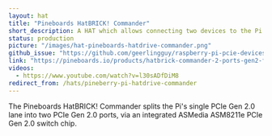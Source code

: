 ```yaml
---
layout: hat
title: "Pineboards HatBRICK! Commander"
short_description: A HAT which allows connecting two devices to the Pi 5 PCIe Bus.
status: production
picture: "/images/hat-pineboards-hatdrive-commander.png"
github_issue: "https://github.com/geerlingguy/raspberry-pi-pcie-devices/issues/612"
link: "https://pineboards.io/products/hatbrick-commander-2-ports-gen2-for-raspberry-pi-5"
videos:
  - https://www.youtube.com/watch?v=l30sADfDiM8
redirect_from: /hats/pineberry-pi-hatdrive-commander
---
```

The Pineboards HatBRICK! Commander splits the Pi's single PCIe Gen 2.0 lane into two PCIe Gen 2.0 ports, via an integrated ASMedia ASM8211e PCIe Gen 2.0 switch chip.
